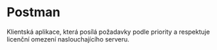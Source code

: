 # Postman
Klientská aplikace, která posílá požadavky podle priority a respektuje licenční omezení naslouchajícího serveru.
